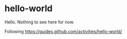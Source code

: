 # hello-world

Hello. Nothing to see here for now.

Following https://guides.github.com/activities/hello-world/
